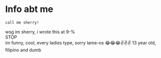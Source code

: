 # Info abt me 
    call me sherry!
wsg im sherry, i wrote this at 9-% STOP⠀⠀⠀⠀⠀⠀⠀⠀⠀⠀⠀⠀⠀⠀⠀⠀⠀⠀⠀⠀⠀⠀⠀⠀⠀⠀⠀⠀⠀⠀⠀⠀⠀⠀⠀⠀⠀⠀⠀⠀⠀⠀⠀⠀
im funny, cool, every ladies type, sorry lame-os 😂😂😂✌️✌️✌️
13 year old, filipino and dumb
